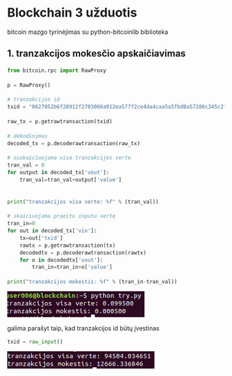 # Blockchain 3 užduotis
bitcoin mazgo tyrinėjimas su python-bitcoinlib biblioteka

## 1. tranzakcijos mokesčio apskaičiavimas

```python
from bitcoin.rpc import RawProxy

p = RawProxy()

# tranzakcijos id
txid = "0627052b6f28912f2703066a912ea577f2ce4da4caa5a5fbd8a57286c345c2f2"

raw_tx = p.getrawtransaction(txid)

# dekodinimas
decoded_tx = p.decoderawtransaction(raw_tx)

# suskaiciuojama visa tranzakcijos verte
tran_val = 0
for output in decoded_tx['vout']:
	tran_val=tran_val+output['value']


print("tranzakcijos visa verte: %f" % (tran_val))

# skaiciuojama praeitu inputu verte
tran_in=0
for out in decoded_tx['vin']:
	tx=out['txid']
	rawtx = p.getrawtransaction(tx)
	decodedtx = p.decoderawtransaction(rawtx)
	for o in decodedtx['vout']:
		tran_in=tran_in+o['value']

print("tranzakcijos mokestis: %f" % (tran_in-tran_val))
```
![rezultatas](pic/1.png)

galima parašyt taip, kad tranzakcijos id būtų įvestinas 
```python
txid = raw_input()
```
![didelės tranzakcijos mokestis](pic/2.png)


